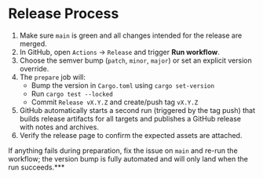 # Release Process

1. Make sure `main` is green and all changes intended for the release are merged.
2. In GitHub, open `Actions` → `Release` and trigger **Run workflow**.
3. Choose the semver bump (`patch`, `minor`, `major`) or set an explicit version override.
4. The `prepare` job will:
   - Bump the version in `Cargo.toml` using `cargo set-version`
   - Run `cargo test --locked`
   - Commit `Release vX.Y.Z` and create/push tag `vX.Y.Z`
5. GitHub automatically starts a second run (triggered by the tag push) that builds release artifacts for all targets and publishes a GitHub release with notes and archives.
6. Verify the release page to confirm the expected assets are attached.

If anything fails during preparation, fix the issue on `main` and re-run the workflow; the version bump is fully automated and will only land when the run succeeds.***
